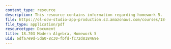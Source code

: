 ```yaml
---
content_type: resource
description: This resource contains information regarding homework 5.
file: https://ol-ocw-studio-app-production.s3.amazonaws.com/courses/18-703-modern-algebra-spring-2013/6dfa7e9d5da08c30fbfdfc72d818469e_MIT18_703S13_h5.pdf
file_type: application/pdf
resourcetype: Document
title: 18.703 Modern Algebra, Homework 5
uid: 6dfa7e9d-5da0-8c30-fbfd-fc72d818469e
---
```

